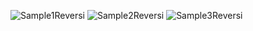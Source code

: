 ![Sample1Reversi](https://github.com/user-attachments/assets/62cdf498-74cf-4de8-b234-1912b09ce39c)
![Sample2Reversi](https://github.com/user-attachments/assets/57741848-586f-4e13-af5a-017249cdf462)
![Sample3Reversi](https://github.com/user-attachments/assets/029749cf-276e-471e-bfeb-dd8ce7603172)
